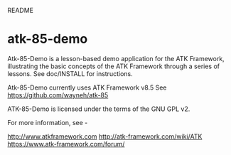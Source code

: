 README

atk-85-demo
===========

Atk-85-Demo is a lesson-based demo application for the ATK Framework, illustrating the basic concepts of the ATK Framework through a series of lessons. See doc/INSTALL for instructions.

Atk-85-Demo currently uses ATK Framework v8.5
See https://github.com/wayneh/atk-85


ATK-85-Demo is licensed under the terms of the GNU GPL v2.

For more information, see - 

http://www.atkframework.com
http://atk-framework.com/wiki/ATK
https://www.atk-framework.com/forum/